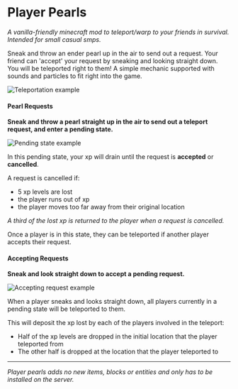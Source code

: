 # Player Pearls

_A vanilla-friendly minecraft mod to teleport/warp to your friends in survival. Intended for small casual smps._

Sneak and throw an ender pearl up in the air to send out a request.
Your friend can 'accept' your request by sneaking and looking straight down.
You will be teleported right to them!
A simple mechanic supported with sounds and particles to fit right into the game.

![Teleportation example](https://i.imgur.com/SvOBVQG.gif)

#### Pearl Requests
**Sneak and throw a pearl straight up in the air to send out a teleport request, and enter a pending state.**

![Pending state example](https://i.imgur.com/THZBVUh.gif)

In this pending state, your xp will drain until the request is **accepted** or **cancelled**.

A request is cancelled if:
- 5 xp levels are lost
- the player runs out of xp
- the player moves too far away from their original location

_A third of the lost xp is returned to the player when a request is cancelled._

Once a player is in this state, they can be teleported if another player accepts their request.

#### Accepting Requests
**Sneak and look straight down to accept a pending request.**

![Accepting request example](https://i.imgur.com/dpPzQ71.gif)

When a player sneaks and looks straight down, all players currently in a pending state will be teleported to them.

This will deposit the xp lost by each of the players involved in the teleport:
- Half of the xp levels are dropped in the initial location that the player teleported from
- The other half is dropped at the location that the player teleported to

---
_Player pearls adds no new items, blocks or entities and only has to be installed on the server._